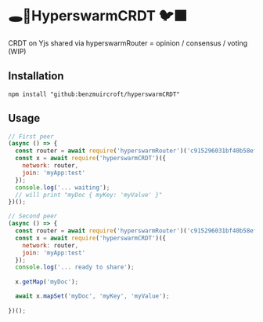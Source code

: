 # 🕳️🥊HyperswarmCRDT 🐦‍⬛ 

CRDT on Yjs shared via hyperswarmRouter = opinion / consensus / voting (WIP)

## Installation
```
npm install "github:benzmuircroft/hyperswarmCRDT"
```

## Usage
```js
// First peer
(async () => {
  const router = await require('hyperswarmRouter')('c915296031bf40b58ef7f1d6b883512e799c1982b83acdc7ce27a2079a8c196f');
  const x = await require('hyperswarmCRDT')({
    network: router,
    join: 'myApp:test'
  });
  console.log('... waiting');
  // will print "myDoc { myKey: 'myValue' }"
})();
```
```js
// Second peer
(async () => {
  const router = await require('hyperswarmRouter')('c915296031bf40b58ef7f1d6b883512e799c1982b83acdc7ce27a2079a8c196f');
  const x = await require('hyperswarmCRDT')({
    network: router,
    join: 'myApp:test'
  });
  console.log('... ready to share');
  
  x.getMap('myDoc');

  await x.mapSet('myDoc', 'myKey', 'myValue');
  
})();
```
